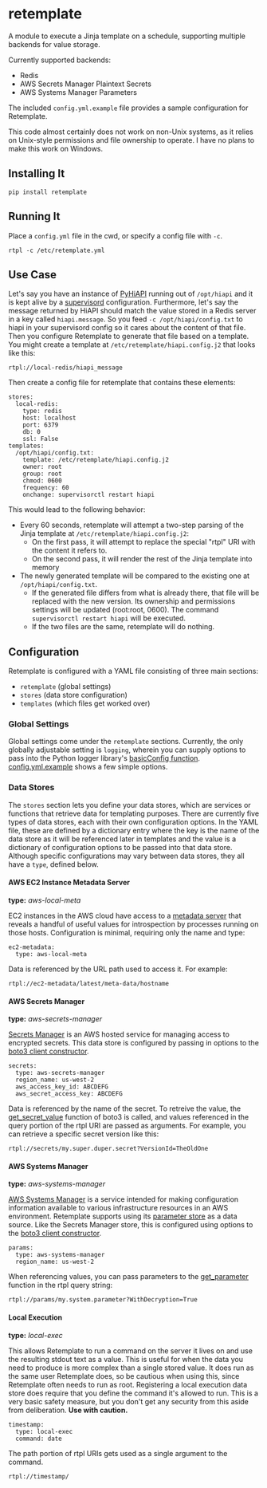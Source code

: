 # retemplate
A module to execute a Jinja template on a schedule, supporting multiple backends for value storage.

Currently supported backends:
- Redis
- AWS Secrets Manager Plaintext Secrets
- AWS Systems Manager Parameters

The included `config.yml.example` file provides a sample configuration for Retemplate.

This code almost certainly does not work on non-Unix systems, as it relies on Unix-style permissions
and file ownership to operate. I have no plans to make this work on Windows.

## Installing It
    pip install retemplate

## Running It
Place a `config.yml` file in the cwd, or specify a config file with `-c`.

    rtpl -c /etc/retemplate.yml

## Use Case
Let's say you have an instance of [PyHiAPI](https://github.com/ryanjjung/pyhiapi) running out of `/opt/hiapi` and it is kept alive by a [supervisord](http://supervisord.org/) configuration. Furthermore, let's say the message returned by HiAPI should match the value stored in a Redis server in a key called `hiapi.message`. So you feed `-c /opt/hiapi/config.txt` to hiapi in your supervisord config so it cares about the content of that file. Then you configure Retemplate to generate that file based on a template. You might create a template at `/etc/retemplate/hiapi.config.j2` that looks like this:

    rtpl://local-redis/hiapi_message

Then create a config file for retemplate that contains these elements:

    stores:
      local-redis:
        type: redis
        host: localhost
        port: 6379
        db: 0
        ssl: False
    templates:
      /opt/hiapi/config.txt:
        template: /etc/retemplate/hiapi.config.j2
        owner: root
        group: root
        chmod: 0600
        frequency: 60
        onchange: supervisorctl restart hiapi

This would lead to the following behavior:

* Every 60 seconds, retemplate will attempt a two-step parsing of the Jinja template at `/etc/retemplate/hiapi.config.j2`:
  * On the first pass, it will attempt to replace the special "rtpl" URI with the content it refers to.
  * On the second pass, it will render the rest of the Jinja template into memory
* The newly generated template will be compared to the existing one at `/opt/hiapi/config.txt`.
  * If the generated file differs from what is already there, that file will be replaced with the new version. Its ownership and permissions settings will be updated (root:root, 0600). The command `supervisorctl restart hiapi` will be executed.
  * If the two files are the same, retemplate will do nothing.

## Configuration
Retemplate is configured with a YAML file consisting of three main sections:
* `retemplate` (global settings)
* `stores` (data store configuration)
* `templates` (which files get worked over)

### Global Settings
Global settings come under the `retemplate` sections. Currently, the only globally adjustable setting is `logging`, wherein you can supply options to pass into the Python logger library's [basicConfig function](https://docs.python.org/3/library/logging.html#logging.basicConfig). [config.yml.example](config.yml.example) shows a few simple options.

### Data Stores
The `stores` section lets you define your data stores, which are services or functions that retrieve data for templating purposes. There are currently five types of data stores, each with their own configuration options. In the YAML file, these are defined by a dictionary entry where the key is the name of the data store as it will be referenced later in templates and the value is a dictionary of configuration options to be passed into that data store. Although specific configurations may vary between data stores, they all have a `type`, defined below.

#### AWS EC2 Instance Metadata Server
**type:** *aws-local-meta*

EC2 instances in the AWS cloud have access to a [metadata server](https://docs.aws.amazon.com/AWSEC2/latest/UserGuide/instancedata-data-retrieval.html) that reveals a handful of useful values for introspection by processes running on those hosts. Configuration is minimal, requiring only the name and type:

    ec2-metadata:
      type: aws-local-meta

Data is referenced by the URL path used to access it. For example:

    rtpl://ec2-metadata/latest/meta-data/hostname

#### AWS Secrets Manager
**type:** *aws-secrets-manager*

[Secrets Manager](https://aws.amazon.com/secrets-manager/) is an AWS hosted service for managing access to encrypted secrets. This data store is configured by passing in options to the [boto3 client constructor](https://boto3.amazonaws.com/v1/documentation/api/latest/reference/core/session.html#boto3.session.Session.client).

    secrets:
      type: aws-secrets-manager
      region_name: us-west-2
      aws_access_key_id: ABCDEFG
      aws_secret_access_key: ABCDEFG

Data is referenced by the name of the secret. To retreive the value, the [get_secret_value](https://boto3.amazonaws.com/v1/documentation/api/latest/reference/services/secretsmanager.html#SecretsManager.Client.get_secret_value) function of boto3 is called, and values referenced in the query portion of the rtpl URI are passed as arguments. For example, you can retrieve a specific secret version like this:

    rtpl://secrets/my.super.duper.secret?VersionId=TheOldOne

#### AWS Systems Manager
**type:** *aws-systems-manager*

[AWS Systems Manager](https://aws.amazon.com/systems-manager/) is a service intended for making configuration information available to various infrastructure resources in an AWS environment. Retemplate supports using its [parameter store](https://docs.aws.amazon.com/systems-manager/latest/userguide/systems-manager-parameter-store.html) as a data source. Like the Secrets Manager store, this is configured using options to the [boto3 client constructor](https://boto3.amazonaws.com/v1/documentation/api/latest/reference/core/session.html#boto3.session.Session.client).

    params:
      type: aws-systems-manager
      region_name: us-west-2

When referencing values, you can pass parameters to the [get_parameter](https://boto3.amazonaws.com/v1/documentation/api/latest/reference/services/ssm.html#SSM.Client.get_parameter) function in the rtpl query string:

    rtpl://params/my.system.parameter?WithDecryption=True

#### Local Execution
**type:** *local-exec*

This allows Retemplate to run a command on the server it lives on and use the resulting stdout text as a value. This is useful for when the data you need to produce is more complex than a single stored value. It does run as the same user Retemplate does, so be cautious when using this, since Retemplate often needs to run as root. Registering a local execution data store does require that you define the command it's allowed to run. This is a very basic safety measure, but you don't get any security from this aside from deliberation. **Use with caution.**

    timestamp:
      type: local-exec
      command: date

The path portion of rtpl URIs gets used as a single argument to the command.

    rtpl://timestamp/
